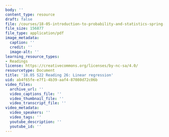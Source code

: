 ```yaml
---
body: ''
content_type: resource
draft: false
file: /courses/18-05-introduction-to-probability-and-statistics-spring-2022/mit18_05_s22_class26-prep.pdf
file_size: 156877
file_type: application/pdf
image_metadata:
  caption: ''
  credit: ''
  image-alt: ''
learning_resource_types:
- Readings
license: https://creativecommons.org/licenses/by-nc-sa/4.0/
resourcetype: Document
title: '18.05 S22 Reading 26: Linear regression'
uid: ab4f65fe-e7f1-4b39-aaf4-87080d72c06b
video_files:
  archive_url: ''
  video_captions_file: ''
  video_thumbnail_file: ''
  video_transcript_file: ''
video_metadata:
  video_speakers: ''
  video_tags: ''
  youtube_description: ''
  youtube_id: ''
---
```

